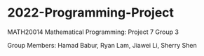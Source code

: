 # 2022-Programming-Project
MATH20014 Mathematical Programming: Project 7 Group 3

Group Members: Hamad Babur, Ryan Lam, Jiawei Li, Sherry Shen 